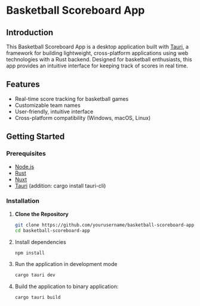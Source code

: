 # Basketball Scoreboard App

## Introduction

This Basketball Scoreboard App is a desktop application built with [Tauri](https://tauri.studio/), a framework for building lightweight, cross-platform applications using web technologies with a Rust backend. Designed for basketball enthusiasts, this app provides an intuitive interface for keeping track of scores in real time.

## Features

- Real-time score tracking for basketball games
- Customizable team names
- User-friendly, intuitive interface
- Cross-platform compatibility (Windows, macOS, Linux)

## Getting Started

### Prerequisites

- [Node.js](https://nodejs.org/)
- [Rust](https://www.rust-lang.org/tools/install)
- [Nuxt](https://nuxt.com/docs/getting-started/installation)
- [Tauri](https://tauri.app/) (addition: cargo install tauri-cli)

### Installation

1. **Clone the Repository**

   ```bash
   git clone https://github.com/yourusername/basketball-scoreboard-app.git
   cd basketball-scoreboard-app
2. Install dependencies
   ```bash
   npm install
3. Run the application in development mode
   ```bash
   cargo tauri dev
4. Build the application to binary application:
   ```bash
   cargo tauri build
